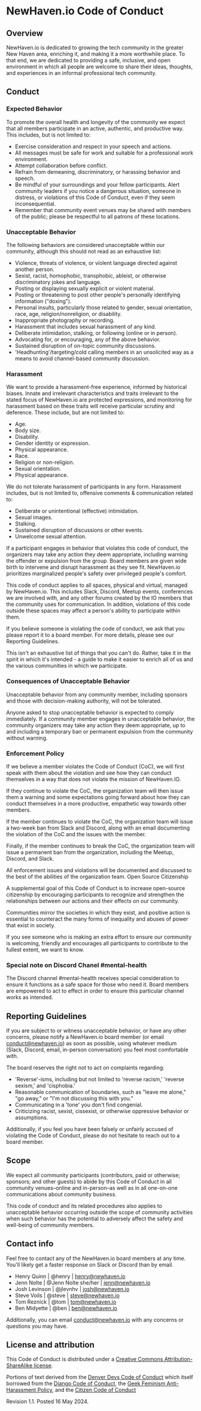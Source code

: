 # NewHaven.io Code of Conduct

## Overview

NewHaven.io is dedicated to growing the tech community in the greater New Haven area, enriching it, and making it a more worthwhile place. To that end, we are dedicated to providing a safe, inclusive, and open environment in which all people are welcome to share their ideas, thoughts, and experiences in an informal professional tech community.

## Conduct

### Expected Behavior

To promote the overall health and longevity of the community we expect that all members participate in an active, authentic, and productive way. This includes, but is not limited to:

* Exercise consideration and respect in your speech and actions.
* All messages must be safe for work and suitable for a professional work environment.
* Attempt collaboration before conflict.
* Refrain from demeaning, discriminatory, or harassing behavior and speech.
* Be mindful of your surroundings and your fellow participants. Alert community leaders if you notice a dangerous situation, someone in distress, or violations of this Code of Conduct, even if they seem inconsequential.
* Remember that community event venues may be shared with members of the public; please be respectful to all patrons of these locations.

### Unacceptable Behavior

The following behaviors are considered unacceptable within our community, although this should not read as an exhaustive list:

* Violence, threats of violence, or violent language directed against another person.
* Sexist, racist, homophobic, transphobic, ableist, or otherwise discriminatory jokes and language.
* Posting or displaying sexually explicit or violent material.
* Posting or threatening to post other people's personally identifying information ("doxing").
* Personal insults, particularly those related to gender, sexual orientation, race, age, religion/nonreligion, or disability.
* Inappropriate photography or recording.
* Harassment that includes sexual harassment of any kind.
* Deliberate intimidation, stalking, or following (online or in person).
* Advocating for, or encouraging, any of the above behavior.
* Sustained disruption of on-topic community discussions.
* 'Headhunting'/targeting/cold calling members in an unsolicited way as a means to avoid channel-based community discussion.

### Harassment

We want to provide a harassment-free experience, informed by historical biases. Innate and irrelevant characteristics and traits irrelevant to the stated focus of NewHaven.io are protected expressions, and monitoring for harassment based on these traits will receive particular scrutiny and deference. These include, but are not limited to:

* Age.
* Body size.
* Disability.
* Gender identity or expression.
* Physical appearance.
* Race.
* Religion or non-religion.
* Sexual orientation.
* Physical appearance.

We do not tolerate harassment of participants in any form. Harassment includes, but is not limited to, offensive comments & communication related to:

* Deliberate or unintentional (effective) intimidation.
* Sexual images.
* Stalking.
* Sustained disruption of discussions or other events.
* Unwelcome sexual attention.

If a participant engages in behavior that violates this code of conduct, the organizers may take any action they deem appropriate, including warning the offender or expulsion from the group. Board members are given wide birth to intervene and disrupt harassment as they see fit. NewHaven.io prioritizes marginalized people's safety over privileged people's comfort.

This code of conduct applies to all spaces, physical and virtual, managed by NewHaven.io. This includes Slack, Discord, Meetup events, conferences we are involved with, and any other forums created by the IO members that the community uses for communication. In addition, violations of this code outside these spaces may affect a person's ability to participate within them.

If you believe someone is violating the code of conduct, we ask that you please report it to a board member. For more details, please see our Reporting Guidelines.

This isn't an exhaustive list of things that you can't do. Rather, take it in the spirit in which it's intended - a guide to make it easier to enrich all of us and the various communities in which we participate.

### Consequences of Unacceptable Behavior

Unacceptable behavior from any community member, including sponsors and those with decision-making authority, will not be tolerated.

Anyone asked to stop unacceptable behavior is expected to comply immediately.
If a community member engages in unacceptable behavior, the community organizers may take any action they deem appropriate, up to and including a temporary ban or permanent expulsion from the community without warning.

### Enforcement Policy

If we believe a member violates the Code of Conduct (CoC), we will first speak with them about the violation and see how they can conduct themselves in a way that does not violate the mission of NewHaven.IO.

If they continue to violate the CoC, the organization team will then issue them a warning and some expectations going forward about how they can conduct themselves in a more productive, empathetic way towards other members.

If the member continues to violate the CoC, the organization team will issue a two-week ban from Slack and Discord, along with an email documenting the violation of the CoC and the issues with the member.

Finally, if the member continues to break the CoC, the organization team will issue a permanent ban from the organization, including the Meetup, Discord, and Slack.

All enforcement issues and violations will be documented and discussed to the best of the abilities of the organization team.
Open Source Citizenship

A supplemental goal of this Code of Conduct is to increase open-source citizenship by encouraging participants to recognize and strengthen the relationships between our actions and their effects on our community.

Communities mirror the societies in which they exist, and positive action is essential to counteract the many forms of inequality and abuses of power that exist in society.

If you see someone who is making an extra effort to ensure our community is welcoming, friendly and encourages all participants to contribute to the fullest extent, we want to know.

### Special note on Discord Chanel #mental-health

The Discord channel #mental-health receives special consideration to ensure it functions as a safe space for those who need it.  Board members are empowered to act to effect in order to ensure this particular channel works as intended.

## Reporting Guidelines

If you are subject to or witness unacceptable behavior, or have any other concerns, please notify a NewHaven.io board member (or email conduct@newhaven.io) as soon as possible, using whatever medium (Slack, Discord, email, in-person conversation) you feel most comfortable with.

The board reserves the right not to act on complaints regarding:

* 'Reverse'-isms, including but not limited to 'reverse racism,' 'reverse sexism,' and 'cisphobia.'
* Reasonable communication of boundaries, such as "leave me alone," "go away," or "I'm not discussing this with you."
* Communicating in a 'tone' you don't find congenial.
* Criticizing racist, sexist, cissexist, or otherwise oppressive behavior or assumptions.

Additionally, if you feel you have been falsely or unfairly accused of violating the Code of Conduct, please do not hesitate to reach out to a board member.

## Scope

We expect all community participants (contributors, paid or otherwise; sponsors; and other guests) to abide by this Code of Conduct in all community venues–online and in-person–as well as in all one-on-one communications about community business.

This code of conduct and its related procedures also applies to unacceptable behavior occurring outside the scope of community activities when such behavior has the potential to adversely affect the safety and well-being of community members.

## Contact info

Feel free to contact any of the NewHaven.io board members at any time. You'll likely get a faster response on Slack or Discord than by email.

- Henry Quinn | @henry | henry@newhaven.io
- Jenn Nolte | @Jenn Nolte she/her | jenn@newhaven.io
- Josh Levinson | @jlevnhv | josh@newhaven.io
- Steve Voils | @steve | steve@newhaven.io
- Tom Reznick | @tom | tom@newhaven.io
- Ben Midyette | @ben | ben@newhaven.io

Additionally, you can email conduct@newhaven.io with any concerns or questions you may have.

## License and attribution

This Code of Conduct is distributed under a [Creative Commons Attribution-ShareAlike license](http://creativecommons.org/licenses/by-sa/3.0/).

Portions of text derived from the [Denver Devs Code of Conduct](https://denverdevs.com/resources/code-of-conduct/) which itself borrowed from the [Django Code of Conduct](https://www.djangoproject.com/conduct/), the [Geek Feminism Anti-Harassment Policy](http://geekfeminism.wikia.com/wiki/Conference_anti-harassment/Policy), and the [Citizen Code of Conduct](http://citizencodeofconduct.org/)

Revision 1.1. Posted 16 May 2024.
